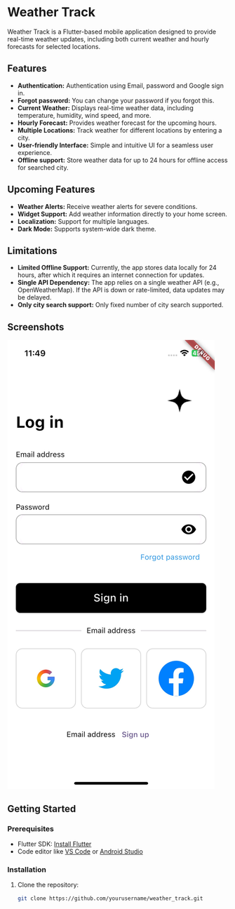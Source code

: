 # Weather Track

Weather Track is a Flutter-based mobile application designed to provide real-time weather updates, including both current weather and hourly forecasts for selected locations.

## Features

- **Authentication:** Authentication using Email, password and Google sign in.
- **Forgot password:** You can change your password if you forgot this.
- **Current Weather:** Displays real-time weather data, including temperature, humidity, wind speed, and more.
- **Hourly Forecast:** Provides weather forecast for the upcoming hours.
- **Multiple Locations:** Track weather for different locations by entering a city.
- **User-friendly Interface:** Simple and intuitive UI for a seamless user experience.
- **Offline support:** Store weather data for up to 24 hours for offline access for searched city.


## Upcoming Features

- **Weather Alerts:** Receive weather alerts for severe conditions.
- **Widget Support:** Add weather information directly to your home screen.
- **Localization:** Support for multiple languages.
- **Dark Mode:** Supports system-wide dark theme.

## Limitations

- **Limited Offline Support:** Currently, the app stores data locally for 24 hours, after which it requires an internet connection for updates.
- **Single API Dependency:** The app relies on a single weather API (e.g., OpenWeatherMap). If the API is down or rate-limited, data updates may be delayed.
- **Only city search support:** Only fixed number of city search supported.

## Screenshots

<!-- Add screenshots or UI previews once available -->
![image](Screenshots/Image%20(7).jpeg)

## Getting Started

### Prerequisites

- Flutter SDK: [Install Flutter](https://docs.flutter.dev/get-started/install)
- Code editor like [VS Code](https://code.visualstudio.com/) or [Android Studio](https://developer.android.com/studio)

### Installation

1. Clone the repository:

   ```bash
   git clone https://github.com/yourusername/weather_track.git

